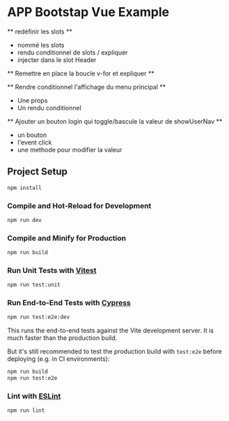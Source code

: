 # APP Bootstap Vue Example

** redéfinir les slots **
- nommé les slots
- rendu conditionnel de slots / expliquer
- injecter dans le slot Header

** Remettre en place la boucle v-for et expliquer **

** Rendre conditionnel l'affichage du menu principal **
- Une  props
- Un rendu conditionnel

** Ajouter un bouton login qui toggle/bascule la valeur de showUserNav **
- un bouton
- l'event click
- une methode pour modifier la valeur

## Project Setup

```sh
npm install
```

### Compile and Hot-Reload for Development

```sh
npm run dev
```

### Compile and Minify for Production

```sh
npm run build
```

### Run Unit Tests with [Vitest](https://vitest.dev/)

```sh
npm run test:unit
```

### Run End-to-End Tests with [Cypress](https://www.cypress.io/)

```sh
npm run test:e2e:dev
```

This runs the end-to-end tests against the Vite development server.
It is much faster than the production build.

But it's still recommended to test the production build with `test:e2e` before deploying (e.g. in CI environments):

```sh
npm run build
npm run test:e2e
```

### Lint with [ESLint](https://eslint.org/)

```sh
npm run lint
```

